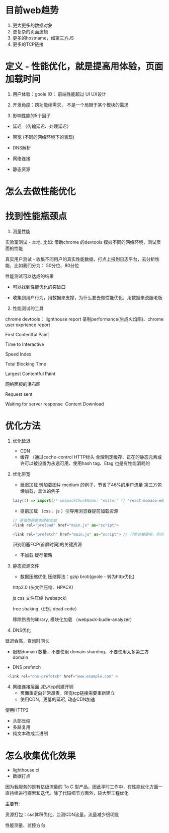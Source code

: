 # 目前web趋势
1. 更大更多的数据对象
2. 更复杂的页面逻辑
3. 更多的hostname，如第三方JS
4. 更多的TCP链接




# 定义 - 性能优化，就是提高用体验，页面加载时间

1. 用户体验：goole IO： 前端性能超过 UI UX设计


2. 开发角度：跨功能续需求， 不是一个局限于某个模块的需求

3. 影响性能的5个因子

- 延迟 （传输延迟、处理延迟）

- 带宽 (不同的网络环境下的表现)

- DNS解析

- 网络连接

- 静态资源



# 怎么去做性能优化

# 找到性能瓶颈点

1. 测量性能

  实验室测试 - 本地, 比如: 借助chrome 的devtools 模拟不同的网络环境，测试页面的性能

  真实用户测试 - 收集不同用户的真实性能数据，打点上报到日志平台，去分析性能，比如我们分为： 50分位、80分位

性能测试可以达成的结果

- 可以找到性能优化的突破口

- 收集到用户行为，用数据来支撑，为什么要去做性能优化，用数据来说服老板


2. 性能测试的工具

chrome devtools： lighthouse report   录制performance(生成火焰图)、chrome user exprience report

First Contentful Paint

Time to Interactive

Speed Index

Total Blocking Time

Largest Contentful Paint




网络面板的瀑布图

Request sent

Waiting for server response
​
Content Download




# 优化方法

1. 优化延迟
   - CDN
   - 缓存 （通过cache-control HTTP标头 合理制定缓存、正在的静态元素或许可以被设置为永远可用、使用hash tag、Etag 也是有性能消耗的


2. 优化带宽

   - 延迟加载
      懒加载图片 medium 的例子，节省了46%的用户流量
      第三方包懒加载，具体的例子

   ```js
   lazy(() => import(/* webpackChunkName: "editor" */ 'react-monaco-editor'));

   ```

   - 提前加载 （css 、js ）引导用浏览器提前加载资源

    ```js
    // 更强势的要求提前加载
    <link rel="preload" href="main.js" as="script">

    <link rel="prefetch" href="main.js" as="script"> // 可能会被使用，空闲时间下载这些资源，问题：难以预料的用户行为、带宽浪费、我们需要用数据来支撑
    ```

    识别阻塞FCP(首屏时间)的关键资源


   - 不加载
    缓存策略



3. 静态资源文件

   - 数据压缩优化
    压缩算法：gzip  broti(goole - 转为http优化)

    http2.0 (头文件压缩、HPACK)

    js css 文件压缩 (webapck)

    tree shaking（识别 dead code）

    移除昂贵的library, 模块化加载 （webpack-budle-analyzer）


4. DNS优化

延迟会高，查询时间长

- 限制domain 数量，不要使用 domain sharding，不要使用太多第三方 domain

- DNS prefetch

```js
 <link rel="dns-prefetch" href="www.example.com" >
```



4. 网络连接层面
   减少tcp创建开销
   - 页面重定向非常昂贵，所有tcp链接需要重新建立
   - 使用CDN，更低的延迟, 动态CDN加速

  使用HTTP2
   - 头部压缩
   - 多路复用
   - 纯文本改成二进制



# 怎么收集优化效果

   - lighthouse ci
   - 数据打点






因为我服务的是有亿级流量的 To C 型产品，因此平时工作中，在性能优化方面一直持续进行探索和迭代。除了代码细节方面外，较大型工程优化

主要有:

资源打包：css体积优化，监测CDN流量，流量减少很明显

性能测量、监控方向



